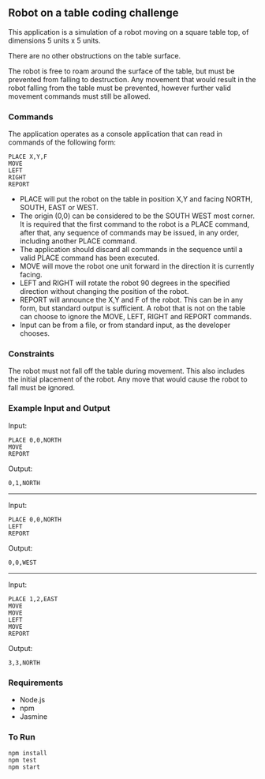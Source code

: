 ## Robot on a table coding challenge

This application is a simulation of a robot moving on a square table top, of dimensions 5 units x 5 units.

There are no other obstructions on the table surface.

The robot is free to roam around the surface of the table, but must be prevented from falling to destruction. Any movement that would result in the robot falling from the table must be prevented, however further valid movement commands must still be allowed. 

### Commands

The application operates as a console application that can read in commands of the following form: 

    PLACE X,Y,F
    MOVE 
    LEFT 
    RIGHT 
    REPORT

- PLACE will put the robot on the table in position X,Y and facing NORTH, SOUTH, EAST or WEST. 
- The origin (0,0) can be considered to be the SOUTH WEST most corner. It is required that the first command to the robot is a PLACE command, after that, any sequence of commands may be issued, in any order, including another PLACE command. 
- The application should discard all commands in the sequence until a valid PLACE command has been executed. 
- MOVE will move the robot one unit forward in the direction it is currently facing. 
- LEFT and RIGHT will rotate the robot 90 degrees in the specified direction without changing the position of the robot. 
- REPORT will announce the X,Y and F of the robot. This can be in any form, but standard output is sufficient. A robot that is not on the table can choose to ignore the MOVE, LEFT, RIGHT and REPORT commands. 
- Input can be from a file, or from standard input, as the developer chooses. 

### Constraints 

The robot must not fall off the table during movement. This also includes the initial placement of the robot. Any move that would cause the robot to fall must be ignored. 


### Example Input and Output 

Input:

    PLACE 0,0,NORTH 
    MOVE
    REPORT

Output:
 
    0,1,NORTH
  
---------------- 

Input:

    PLACE 0,0,NORTH 
    LEFT
    REPORT

Output: 

    0,0,WEST
    
---------------- 

Input:

    PLACE 1,2,EAST 
    MOVE
    MOVE
    LEFT
    MOVE
    REPORT

Output: 

    3,3,NORTH 

### Requirements

- Node.js
- npm
- Jasmine

### To Run

    npm install
    npm test
    npm start
